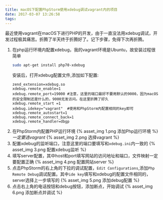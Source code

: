 ```yaml
---
title: macOS下配置PhpStorm使用xdebug调试vagrant内的项目
date: 2017-03-07 13:26:58
tags:
---
```


最近使用vagrant在macOS下进行PHP的开发，由于一直没法用xdebug调试，开发过程极其痛苦。折腾了半天终于折腾好了。记下步骤，免得下次再折腾。

1. 在php运行环境内配置xdebug，我的vagrant环境是Ubuntu，故安装过程很简单
	```bash
	sudo apt-get install php70-xdebug
	```
	安装后，打开xdebug配置文件,添加如下配置:
	```
	zend_extension=xdebug.so
	xdebug.remote_enable=1
	xdebug.remote_port=19000 #注意，这里的端口最好不要用默认的9000，因为macOS的安全限制还是什么的，9000无发访问。在这里折腾了好久
	xdebug.remote_start =1	  
	xdebug.idekey="vagrant"  #使用和PhpStorm内配置相同的key即可
	xdebug.remote_autostart=1
	xdebug.remote_connect_back=1
	xdebug.remote_handler=dbgp
	```
2. 在PhpStorm内配置PHP运行环境
	{% asset_img 1.png 添加Php运行环境 %}
	*一定要选vagrant*
	{% asset_img 2.png 选择vagrant %}
3. 配置xdebug的监听端口，注意这里的端口要填写和`xdebug.ini`内一致的
	{% asset_img 3.png 配置xdebug监听 %}
4. 填写server配置，其中host和port填写网站的访问地址和端口，文件映射一定要配置正确
	{% asset_img 4.png 配置网站server %}
5. 点击PhpStorm的右上角的下拉的调试配置，`Edit Configurations`,添加`Php Remote Debug`调试配置。其中`ide key`填写和xdebug的配置文件相同的，server选择上一步填写的
	{% asset_img 5.png 添加debug配置 %}
6. 点击右上角的电话按钮和debug按钮，添加断点，开始调试
	{% asset_img 6.png 添加断点并调试 %}